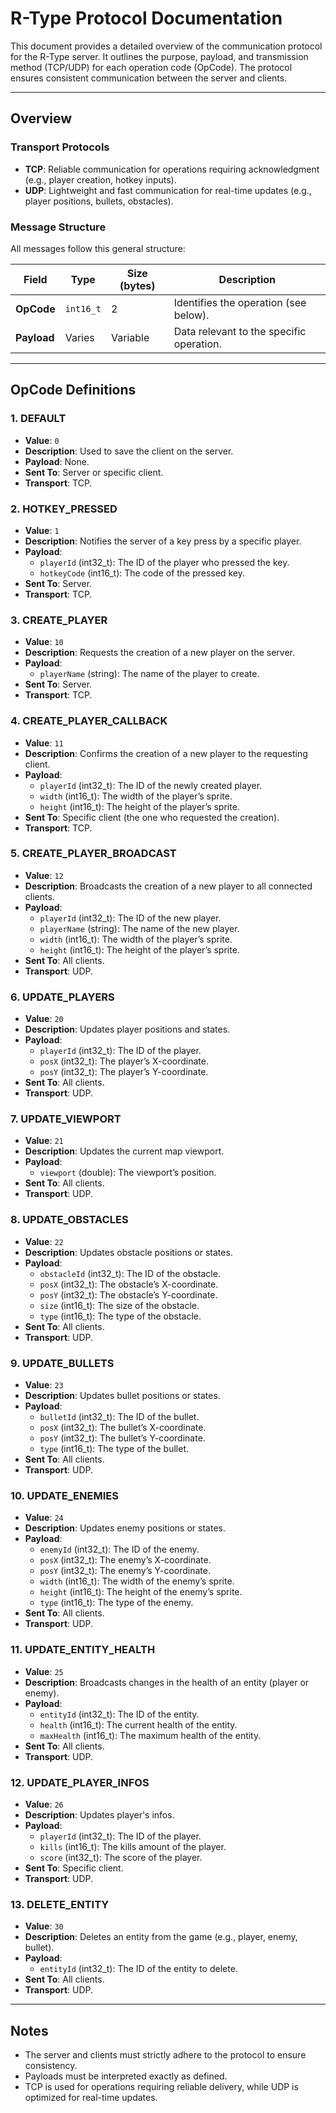 # R-Type Protocol Documentation

This document provides a detailed overview of the communication protocol for the R-Type server. It outlines the purpose, payload, and transmission method (TCP/UDP) for each operation code (OpCode). The protocol ensures consistent communication between the server and clients.

---

## Overview

### Transport Protocols
- **TCP**: Reliable communication for operations requiring acknowledgment (e.g., player creation, hotkey inputs).
- **UDP**: Lightweight and fast communication for real-time updates (e.g., player positions, bullets, obstacles).

### Message Structure
All messages follow this general structure:

| Field       | Type      | Size (bytes) | Description                               |
|-------------|-----------|--------------|-------------------------------------------|
| **OpCode**  | `int16_t` | 2            | Identifies the operation (see below).     |
| **Payload** | Varies    | Variable     | Data relevant to the specific operation.  |

---

## OpCode Definitions

### 1. **DEFAULT**
- **Value**: `0`
- **Description**: Used to save the client on the server.
- **Payload**: None.
- **Sent To**: Server or specific client.
- **Transport**: TCP.

### 2. **HOTKEY_PRESSED**
- **Value**: `1`
- **Description**: Notifies the server of a key press by a specific player.
- **Payload**:
  - `playerId` (int32_t): The ID of the player who pressed the key.
  - `hotkeyCode` (int16_t): The code of the pressed key.
- **Sent To**: Server.
- **Transport**: TCP.

### 3. **CREATE_PLAYER**
- **Value**: `10`
- **Description**: Requests the creation of a new player on the server.
- **Payload**:
  - `playerName` (string): The name of the player to create.
- **Sent To**: Server.
- **Transport**: TCP.

### 4. **CREATE_PLAYER_CALLBACK**
- **Value**: `11`
- **Description**: Confirms the creation of a new player to the requesting client.
- **Payload**:
  - `playerId` (int32_t): The ID of the newly created player.
  - `width` (int16_t): The width of the player’s sprite.
  - `height` (int16_t): The height of the player’s sprite.
- **Sent To**: Specific client (the one who requested the creation).
- **Transport**: TCP.

### 5. **CREATE_PLAYER_BROADCAST**
- **Value**: `12`
- **Description**: Broadcasts the creation of a new player to all connected clients.
- **Payload**:
  - `playerId` (int32_t): The ID of the new player.
  - `playerName` (string): The name of the new player.
  - `width` (int16_t): The width of the player’s sprite.
  - `height` (int16_t): The height of the player’s sprite.
- **Sent To**: All clients.
- **Transport**: UDP.

### 6. **UPDATE_PLAYERS**
- **Value**: `20`
- **Description**: Updates player positions and states.
- **Payload**:
  - `playerId` (int32_t): The ID of the player.
  - `posX` (int32_t): The player’s X-coordinate.
  - `posY` (int32_t): The player’s Y-coordinate.
- **Sent To**: All clients.
- **Transport**: UDP.

### 7. **UPDATE_VIEWPORT**
- **Value**: `21`
- **Description**: Updates the current map viewport.
- **Payload**:
  - `viewport` (double): The viewport’s position.
- **Sent To**: All clients.
- **Transport**: UDP.

### 8. **UPDATE_OBSTACLES**
- **Value**: `22`
- **Description**: Updates obstacle positions or states.
- **Payload**:
  - `obstacleId` (int32_t): The ID of the obstacle.
  - `posX` (int32_t): The obstacle’s X-coordinate.
  - `posY` (int32_t): The obstacle’s Y-coordinate.
  - `size` (int16_t): The size of the obstacle.
  - `type` (int16_t): The type of the obstacle.
- **Sent To**: All clients.
- **Transport**: UDP.

### 9. **UPDATE_BULLETS**
- **Value**: `23`
- **Description**: Updates bullet positions or states.
- **Payload**:
  - `bulletId` (int32_t): The ID of the bullet.
  - `posX` (int32_t): The bullet’s X-coordinate.
  - `posY` (int32_t): The bullet’s Y-coordinate.
  - `type` (int16_t): The type of the bullet.
- **Sent To**: All clients.
- **Transport**: UDP.

### 10. **UPDATE_ENEMIES**
- **Value**: `24`
- **Description**: Updates enemy positions or states.
- **Payload**:
  - `enemyId` (int32_t): The ID of the enemy.
  - `posX` (int32_t): The enemy’s X-coordinate.
  - `posY` (int32_t): The enemy’s Y-coordinate.
  - `width` (int16_t): The width of the enemy’s sprite.
  - `height` (int16_t): The height of the enemy’s sprite.
  - `type` (int16_t): The type of the enemy.
- **Sent To**: All clients.
- **Transport**: UDP.

### 11. **UPDATE_ENTITY_HEALTH**
- **Value**: `25`
- **Description**: Broadcasts changes in the health of an entity (player or enemy).
- **Payload**:
  - `entityId` (int32_t): The ID of the entity.
  - `health` (int16_t): The current health of the entity.
  - `maxHealth` (int16_t): The maximum health of the entity.
- **Sent To**: All clients.
- **Transport**: UDP.

### 12. **UPDATE_PLAYER_INFOS**
- **Value**: `26`
- **Description**: Updates player's infos.
- **Payload**:
  - `playerId` (int32_t): The ID of the player.
  - `kills` (int16_t): The kills amount of the player.
  - `score` (int32_t): The score of the player.
- **Sent To**: Specific client.
- **Transport**: UDP.

### 13. **DELETE_ENTITY**
- **Value**: `30`
- **Description**: Deletes an entity from the game (e.g., player, enemy, bullet).
- **Payload**:
  - `entityId` (int32_t): The ID of the entity to delete.
- **Sent To**: All clients.
- **Transport**: UDP.

---

## Notes
- The server and clients must strictly adhere to the protocol to ensure consistency.
- Payloads must be interpreted exactly as defined.
- TCP is used for operations requiring reliable delivery, while UDP is optimized for real-time updates.

